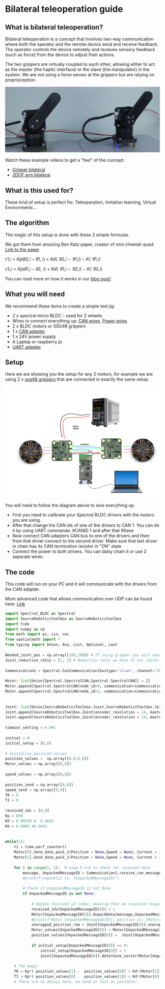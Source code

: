 # Bilateral teleoperation guide


## **What is bilateral teleoperation?**
Bilateral teleoperation is a concept that Involves two-way communication where both the operator and the remote device send and receive feedback. The operator controls the device remotely and receives sensory feedback (such as force) from the device to adjust their actions.

The two grippers are virtually coupled to each other, allowing either to act as the master (the haptic interface) or the slave (the manipulator) in the system. We are not using a force sensor at the grippers but are relying on proprioception.

![drawing](../assets/bil_tel.png)

Watch these example videos to get a "feel" of the concept:

- [Gripper bilateral](https://www.youtube.com/watch?v=8jfgFuEFNdI) 
- [2DOF arm bilateral](https://twitter.com/SourceRobotics/status/1812872129148342691)

## **What is this used for?**

These kind of setup is perfect for: Teleoperation, Imitation learning, Virtual Environments...


## **The algorithm**
The magic of this setup is done with these 2 simple formulas.

 We got them from amazing Ben Katz paper, creator of mini cheetah quad: [Link to the paper](https://dspace.mit.edu/handle/1721.1/118671?show=full)

 𝜏1,𝑖 = 𝐾𝑝(𝜃2,𝑖 − 𝜃1, 𝑖) + 𝐾𝑑( ˙𝜃2,𝑖 − ˙𝜃1,𝑖) − 𝐾( ˙𝜃1,𝑖)

 𝜏2,𝑖 = 𝐾𝑝(𝜃1,𝑖 − 𝜃2, 𝑖) + 𝐾𝑑( ˙𝜃1,𝑖 − ˙𝜃2,𝑖) − 𝐾( ˙𝜃2,𝑖)

 You can read more on how it works in our [blog post!](https://source-robotics.com/blogs/blog/force-sensitive-grippers-for-teleoperation-and-imitation-learning)


## **What you will need**

We recommend these items to create a simple test jig:

* 2 x spectral micro BLDC - used for 2 wheels 
* Wires to connect everything up: [CAN wires](https://source-robotics.com/products/spectral-micro-can-cable), [Power wires](https://source-robotics.com/products/spectral-micro-power-cable)
* 2 x BLDC motors or SSG48 grippers
* 1 x [CAN adapter](https://source-robotics.com/products/canvas-usb-to-can-adapter)
* 1 x 24V power supply
* A Laptop or raspberry pi
* [UART adapter](https://source-robotics.com/products/usb-to-serial-adapter)

## **Setup**

Here we are showing you the setup for any 2 motors, for example we are using 2 x [ssg48 grippers](https://source-robotics.com/products/compliant-gripper) that are connected in exactly the same setup.

![drawing](../assets/leg_setup.png)

You will need to follow the diagram above to wire everything up.

* First you need to calibrate your Spectral BLDC drivers with the motors you are using. 
* After that change the CAN ids of one of the drivers to CAN 1. You can do it by using UART commands: #CANID 1 and after that #Save
* Now connect CAN adapters CAN bus to one of the drivers and then from that driver connect to the second driver. Make sure that last driver in chain has its CAN termination resistor in "ON" state
* Connect the power to both drivers. You can daisy chain it or use 2 seperate wires.

## **The code**

This code will run on your PC and it will communicate with the drivers from the CAN adapter.

More advanced code that allows communication over UDP can be found here: [Link](https://github.com/PCrnjak/Spectral-BLDC-Python/tree/main/examples/Advanced/SSG48%20gripper%20bilateral%20teleop)


``` py title="Spectral_mobile_robot_xbox.py"
import Spectral_BLDC as Spectral
import SourceRoboticsToolbox as SourceRoboticsToolbox
import time
import numpy as np
from math import pi, sin, cos
from spatialmath import *
from typing import Union, Any, List, Optional, cast

Needed_joint_pos = np.array([100,100]) # If using gripper you will need to adjust this
Joint_reduction_ratio = [1, 1] # Reduction ratio we have on our joints

Communication1 = Spectral.CanCommunication(bustype='slcan', channel='COM123', bitrate=1000000)

Motor: list[Union[Spectral.SpectralCAN,Spectral.SpectralCAN]] = []
Motor.append(Spectral.SpectralCAN(node_id=0, communication=Communication1))
Motor.append(Spectral.SpectralCAN(node_id=1, communication=Communication1))


Joint: list[Union[SourceRoboticsToolbox.Joint,SourceRoboticsToolbox.Joint]] = []
Joint.append(SourceRoboticsToolbox.Joint(encoder_resolution = 14, master_position=Needed_joint_pos[0], gear_ratio = Joint_reduction_ratio[0], offset = 0, dir = 0))
Joint.append(SourceRoboticsToolbox.Joint(encoder_resolution = 14, master_position=Needed_joint_pos[1], gear_ratio = Joint_reduction_ratio[1], offset = 0, dir = 0))

timeout_setting = 0.001

initial = 0
initial_setup = [0,0]

# Initialize position values
position_values =  np.array([0.0,0.0])
Motor_values = np.array([0,0])

speed_values = np.array([0,0])

position_send = np.array([0,0])
speed_send = np.array([0,0])
T0 = 0
T1 = 0

received_ids = [0,0] 
Kp = 650
Kd = 0.00550 #  0.0060
Kk = 0.0003 #0.0003


while(1):
    t1 = time.perf_counter()
    Motor[0].Send_data_pack_1(Position = None,Speed = None, Current = int(T0))
    Motor[1].Send_data_pack_1(Position = None,Speed = None, Current = int(T1))

    for i in range(1, 3):  # Loop 9-1=8 to check for received data
        message, UnpackedMessageID = Communication1.receive_can_messages(timeout=timeout_setting)
        #print(f"unpack{i} is: {UnpackedMessageID}")

        # Check if UnpackedMessageID is not None 
        if UnpackedMessageID is not None:
            
            # Update received id index; meaning that we received response from that CAN ID
            received_ids[UnpackedMessageID[0]] = 1
            Motor[UnpackedMessageID[0]].UnpackData(message,UnpackedMessageID)
            #print(f"Motor {UnpackedMessageID[0]}, position is: {Motor[UnpackedMessageID[0]].position}")
            unwrapped_position_raw = Joint[UnpackedMessageID[0]].unwrap_position(Motor[UnpackedMessageID[0]].position)
            Motor_values[UnpackedMessageID[0]] = Motor[UnpackedMessageID[0]].position
            position_values[UnpackedMessageID[0]] =  Joint[UnpackedMessageID[0]].get_joint_position(Motor[UnpackedMessageID[0]].position)

            if initial_setup[UnpackedMessageID[0]] == 0:
                initial_setup[UnpackedMessageID[0]] = 1
                Joint[UnpackedMessageID[0]].determine_sector(Motor[UnpackedMessageID[0]].position)

    # The magic
    T0 = Kp*( position_values[1] -  position_values[0]) + Kd*(Motor[1].speed - Motor[0].speed) - Kk*(Motor[0].speed)
    T1 = Kp*( position_values[0] -  position_values[1]) + Kd*(Motor[0].speed - Motor[1].speed) - Kk*(Motor[1].speed)
    # There are no delays here, we send as fast as possible!


```

